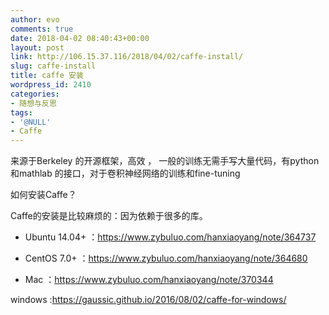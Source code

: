 ```yaml
---
author: evo
comments: true
date: 2018-04-02 08:40:43+00:00
layout: post
link: http://106.15.37.116/2018/04/02/caffe-install/
slug: caffe-install
title: caffe 安装
wordpress_id: 2410
categories:
- 随想与反思
tags:
- '@NULL'
- Caffe
---
```


<!-- more -->

来源于Berkeley 的开源框架，高效 ， 一般的训练无需手写大量代码，有python 和mathlab 的接口，对于卷积神经网络的训练和fine-tuning

如何安装Caffe？

Caffe的安装是比较麻烦的：因为依赖于很多的库。



 	
  * Ubuntu 14.04+ ：https://www.zybuluo.com/hanxiaoyang/note/364737

 	
  * CentOS 7.0+ ：https://www.zybuluo.com/hanxiaoyang/note/364680

 	
  * Mac ：https://www.zybuluo.com/hanxiaoyang/note/370344


windows :https://gaussic.github.io/2016/08/02/caffe-for-windows/

